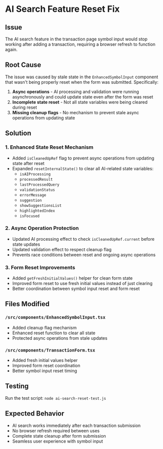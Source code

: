 # AI Search Feature Reset Fix

## Issue
The AI search feature in the transaction page symbol input would stop working after adding a transaction, requiring a browser refresh to function again.

## Root Cause
The issue was caused by stale state in the `EnhancedSymbolInput` component that wasn't being properly reset when the form was submitted. Specifically:

1. **Async operations** - AI processing and validation were running asynchronously and could update state even after the form was reset
2. **Incomplete state reset** - Not all state variables were being cleared during reset
3. **Missing cleanup flags** - No mechanism to prevent stale async operations from updating state

## Solution

### 1. Enhanced State Reset Mechanism
- Added `isCleanedUpRef` flag to prevent async operations from updating state after reset
- Expanded `resetInternalState()` to clear all AI-related state variables:
  - `isAIProcessing`
  - `processedResult` 
  - `lastProcessedQuery`
  - `validationStatus`
  - `errorMessage`
  - `suggestion`
  - `showSuggestionsList`
  - `highlightedIndex`
  - `isFocused`

### 2. Async Operation Protection
- Updated AI processing effect to check `isCleanedUpRef.current` before state updates
- Updated validation effect to respect cleanup flag
- Prevents race conditions between reset and ongoing async operations

### 3. Form Reset Improvements
- Added `getFreshInitialValues()` helper for clean form state
- Improved form reset to use fresh initial values instead of just clearing
- Better coordination between symbol input reset and form reset

## Files Modified

### `/src/components/EnhancedSymbolInput.tsx`
- Added cleanup flag mechanism
- Enhanced reset function to clear all state
- Protected async operations from stale updates

### `/src/components/TransactionForm.tsx`
- Added fresh initial values helper
- Improved form reset coordination
- Better symbol input reset timing

## Testing
Run the test script: `node ai-search-reset-test.js`

## Expected Behavior
- AI search works immediately after each transaction submission
- No browser refresh required between uses
- Complete state cleanup after form submission
- Seamless user experience with symbol input
